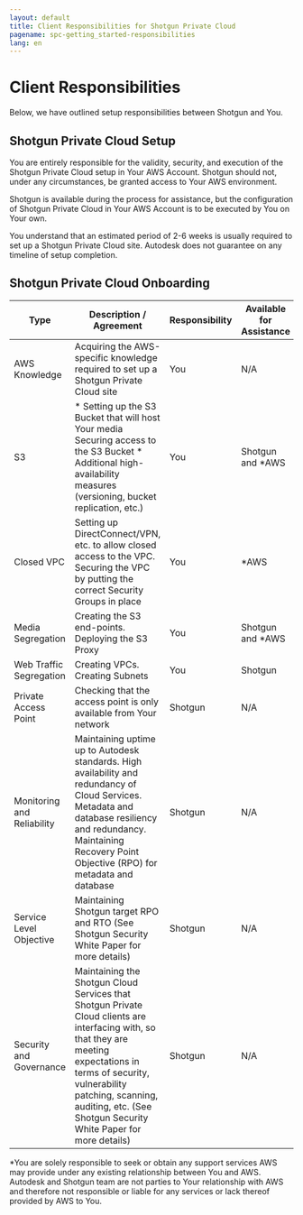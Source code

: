 ```yaml
---
layout: default
title: Client Responsibilities for Shotgun Private Cloud
pagename: spc-getting_started-responsibilities
lang: en
---
```

  
# Client Responsibilities

Below, we have outlined setup responsibilities between Shotgun and You. 

## Shotgun Private Cloud Setup

You are entirely responsible for the validity, security, and execution of the Shotgun Private Cloud setup in Your AWS Account. Shotgun should not, under any circumstances, be granted access to Your AWS environment.
 
Shotgun is available during the process for assistance, but the configuration of Shotgun Private Cloud in Your AWS Account is to be executed by You on Your own.

You understand that an estimated period of 2-6 weeks is usually required to set up a Shotgun Private Cloud site. Autodesk does not guarantee on any timeline of setup completion.  

## Shotgun Private Cloud Onboarding

|Type|	Description / Agreement |	Responsibility	| Available for Assistance|
|--------|-----|----------|---------|
|AWS Knowledge	|	Acquiring the AWS-specific knowledge required to set up a Shotgun Private Cloud site	|You	|N/A|
|S3|	* Setting up the S3 Bucket that will host Your media Securing access to the S3 Bucket * Additional high-availability measures (versioning, bucket replication, etc.)	|You	|Shotgun and *AWS|
|Closed VPC	|Setting up DirectConnect/VPN, etc. to allow closed access to the VPC. Securing the VPC by putting the correct Security Groups in place	|You	|*AWS |
|Media Segregation	|Creating the S3 end-points. Deploying the S3 Proxy	|You|	Shotgun and *AWS |
|Web Traffic Segregation	|Creating VPCs. Creating Subnets|	You|Shotgun|
|Private Access Point|Checking that the access point is only available from Your network|	Shotgun|	N/A|
|Monitoring and Reliability|Maintaining uptime up to Autodesk standards. High availability and redundancy of Cloud Services. Metadata and database resiliency and redundancy. Maintaining Recovery Point Objective (RPO) for metadata and database	|Shotgun|N/A|
|Service Level Objective|Maintaining Shotgun target RPO and RTO (See Shotgun Security White Paper for more details)|Shotgun|	N/A|
|Security and Governance |Maintaining the Shotgun Cloud Services that Shotgun Private Cloud clients are interfacing with, so that they are meeting expectations in terms of security, vulnerability patching, scanning, auditing, etc. (See Shotgun Security White Paper for more details)|	Shotgun	|N/A|

*You are solely responsible to seek or obtain any support services AWS may provide under any existing relationship between You and AWS. Autodesk and Shotgun team are not parties to Your relationship with AWS and therefore not responsible or liable for any services or lack thereof provided by AWS to You. 
